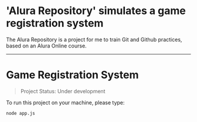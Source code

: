 <h1>'Alura Repository' simulates a game registration system</h1>
The Alura Repository is a project for me to train Git and Github practices, based on an Alura Online course.
<hr>

# Game Registration System

> Project Status: Under development

To run this project on your machine, please type:

```
node app.js
```
